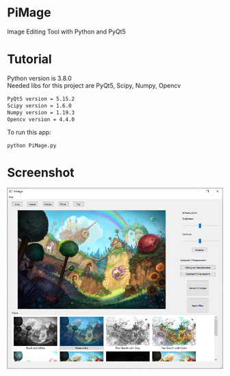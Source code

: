 # PiMage

Image Editing Tool with Python and PyQt5

# Tutorial
Python version is 3.8.0 </br>
Needed libs for this project are PyQt5, Scipy, Numpy, Opencv </br>
```
PyQt5 version = 5.15.2
Scipy version = 1.6.0
Numpy version = 1.19.3
Opencv version = 4.4.0
```
To run this app:
```
python PiMage.py
```

# Screenshot

![PiMage](./GUI/gui.png)
